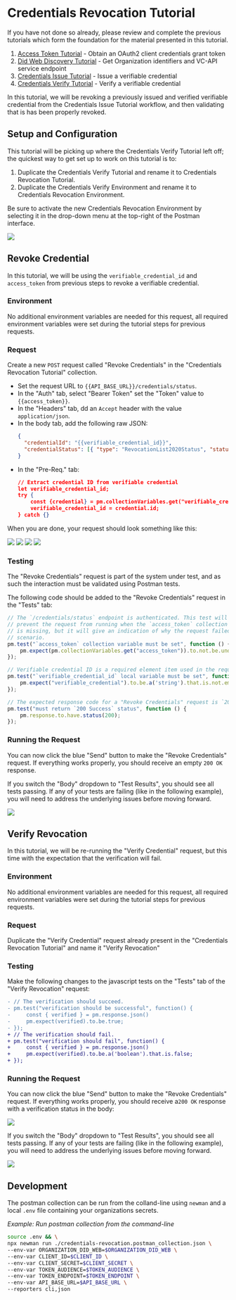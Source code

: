 # Credentials Revocation Tutorial

If you have not done so already, please review and complete the previous tutorials which form the foundation for the material presented in this tutorial.

1. [Access Token Tutorial](../authentication/README.md) - Obtain an OAuth2 client credentials grant token
1. [Did Web Discovery Tutorial](../did-web-discovery/README.md) - Get Organization identifiers and VC-API service endpoint
1. [Credentials Issue Tutorial](../credentials-issue/README.md) - Issue a verifiable credential
1. [Credentials Verify Tutorial](../credentials-verify/README.md) - Verify a verifiable credential

In this tutorial, we will be revoking a previously issued and verified verifiable credential from the Credentials Issue Tutorial workflow, and then validating that is has been properly revoked.

## Setup and Configuration

This tutorial will be picking up where the Credentials Verify Tutorial left off; the quickest way to get set up to work on this tutorial is to:

1. Duplicate the Credentials Verify Tutorial and rename it to Credentials Revocation Tutorial.
1. Duplicate the Credentials Verify Environment and rename it to Credentials Revocation Environment.

Be sure to activate the new Credentials Revocation Environment by selecting it in the drop-down menu at the top-right of the Postman interface.

<img src="./resources/select-environment.png"/>

## Revoke Credential

In this tutorial, we will be using the `verifiable_credential_id` and `access_token` from previous steps to revoke a verifiable credential.

### Environment

No additional environment variables are needed for this request, all required environment variables were set during the tutorial steps for previous requests.

### Request

Create a new `POST` request called "Revoke Credentials" in the "Credentials Revocation Tutorial" collection.

* Set the request URL to `{{API_BASE_URL}}/credentials/status`.
* In the "Auth" tab, select "Bearer Token" set the "Token" value to `{{access_token}}`.
* In the "Headers" tab, dd an `Accept` header with the value `application/json`.
* In the body tab, add the following raw JSON:
  ```json
  {
    "credentialId": "{{verifiable_credential_id}}",
    "credentialStatus": [{ "type": "RevocationList2020Status", "status": "1" }]
  }
  ```
* In the "Pre-Req." tab:
  ```json
  // Extract credential ID from verifiable credential
  let verifiable_credential_id;
  try {
      const {credential} = pm.collectionVariables.get("verifiable_credential");
      verifiable_credential_id = credential.id;
  } catch {}
  ```

When you are done, your request should look something like this:

<img src="./resources/credentials-revocation-auth.png"/>
<img src="./resources/credentials-revocation-headers.png"/>
<img src="./resources/credentials-revocation-body.png"/>
<img src="./resources/credentials-revocation-prereq.png"/>

### Testing

The "Revoke Credentials" request is part of the system under test, and as such the interaction must be validated using Postman tests.

The following code should be added to the "Revoke Credentials" request in the "Tests" tab:

```javascript
// The `/credentials/status` endpoint is authenticated. This test will not
// prevent the request from running when the `access_token` collection variable
// is missing, but it will give an indication of why the request failed in that
// scenario.
pm.test("`access_token` collection variable must be set", function () {
    pm.expect(pm.collectionVariables.get("access_token")).to.not.be.undefined;
});

// Verifiable credential ID is a required element item used in the request body
pm.test("`verifiable_credential_id` local variable must be set", function () {
    pm.expect("verifiable_credential").to.be.a('string').that.is.not.empty;
});

// The expected response code for a "Revoke Credentials" request is `200 Success`
pm.test("must return `200 Success` status", function () {
    pm.response.to.have.status(200);
});
```

### Running the Request

You can now click the blue "Send" button to make the "Revoke Credentials" request. If everything works properly, you should receive an empty `200 OK` response.

If you switch the "Body" dropdown to "Test Results", you should see all tests passing. If any of your tests are failing (like in the following example), you will need to address the underlying issues before moving forward.

<img src="./resources/credentials-revocation-tests-fail.png"/>

## Verify Revocation

In this tutorial, we will be re-running the "Verify Credential" request, but this time with the expectation that the verification will fail.

### Environment

No additional environment variables are needed for this request, all required environment variables were set during the tutorial steps for previous requests.

### Request

Duplicate the "Verify Credential" request already present in the "Credentials Revocation Tutorial" and name it "Verify Revocation"

### Testing

Make the following changes to the javascript tests on the "Tests" tab of the "Verify Revocation" request:

```diff
- // The verification should succeed.
- pm.test("verification should be successful", function() {
-     const { verified } = pm.response.json()
-     pm.expect(verified).to.be.true;
- });
+ // The verification should fail.
+ pm.test("verification should fail", function() {
+     const { verified } = pm.response.json()
+     pm.expect(verified).to.be.a('boolean').that.is.false;
+ });
```

### Running the Request

You can now click the blue "Send" button to make the "Revoke Credentials" request. If everything works properly, you should receive a`200 OK` response with a verification status in the body:

<img src="./resources/credentials-verification-response.png"/>

If you switch the "Body" dropdown to "Test Results", you should see all tests passing. If any of your tests are failing (like in the following example), you will need to address the underlying issues before moving forward.

<img src="./resources/credentials-verification-tests-fail.png"/>

## Development

The postman collection can be run from the colland-line using `newman` and a local `.env` file containing your organizations secrets.

_Example: Run postman collection from the command-line_
```sh
source .env && \
npx newman run ./credentials-revocation.postman_collection.json \
--env-var ORGANIZATION_DID_WEB=$ORGANIZATION_DID_WEB \
--env-var CLIENT_ID=$CLIENT_ID \
--env-var CLIENT_SECRET=$CLIENT_SECRET \
--env-var TOKEN_AUDIENCE=$TOKEN_AUDIENCE \
--env-var TOKEN_ENDPOINT=$TOKEN_ENDPOINT \
--env-var API_BASE_URL=$API_BASE_URL \
--reporters cli,json
```
